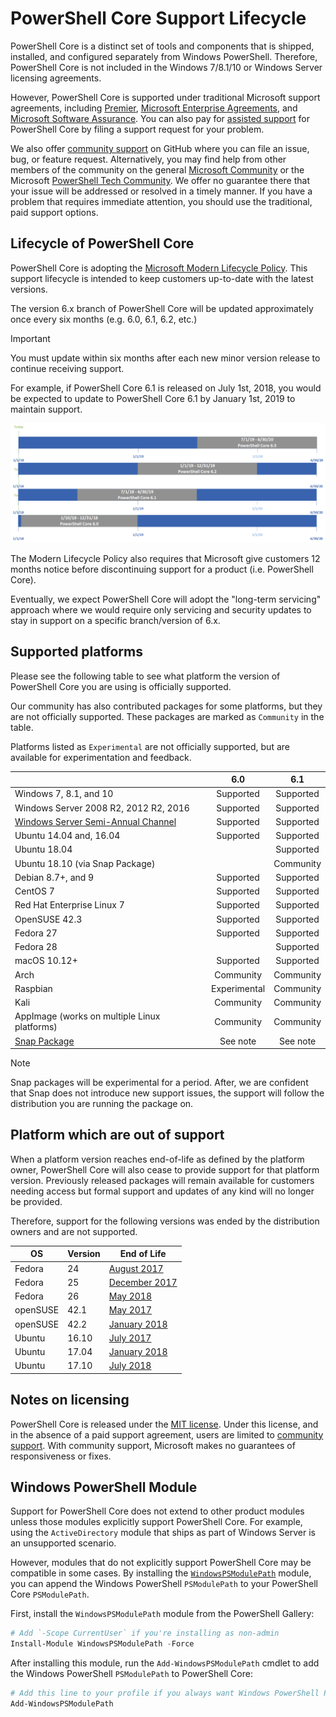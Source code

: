 # PowerShell Core Support Lifecycle

PowerShell Core is a distinct set of tools and components that is shipped, installed, and configured separately from Windows PowerShell.
Therefore, PowerShell Core is not included in the Windows 7/8.1/10 or Windows Server licensing agreements.

However, PowerShell Core is supported under traditional Microsoft support agreements, including [Premier][], [Microsoft Enterprise Agreements][enterprise-agreement], and [Microsoft Software Assurance][assurance].
You can also pay for [assisted support][] for PowerShell Core by filing a support request for your problem.

We also offer [community support][] on GitHub where you can file an issue, bug, or feature request.
Alternatively, you may find help from other members of the community on the general [Microsoft Community][] or the Microsoft [PowerShell Tech Community][].
We offer no guarantee there that your issue will be addressed or resolved in a timely manner.
If you have a problem that requires immediate attention,
you should use the traditional, paid support options.

## Lifecycle of PowerShell Core

PowerShell Core is adopting the [Microsoft Modern Lifecycle Policy][modern].
This support lifecycle is intended to keep customers up-to-date with the latest versions.

The version 6.x branch of PowerShell Core will be updated approximately once every six months (e.g. 6.0, 6.1, 6.2, etc.)

> [!IMPORTANT]
> You must update within six months after each new minor version release to continue receiving support.

For example, if PowerShell Core 6.1 is released on July 1st, 2018,
you would be expected to update to PowerShell Core 6.1 by January 1st, 2019 to maintain support.

![PowerShell Core branch lifecycle][lifecycle-chart]

The Modern Lifecycle Policy also requires that Microsoft give customers 12 months notice before discontinuing support for a product (i.e. PowerShell Core).

Eventually, we expect PowerShell Core will adopt the "long-term servicing" approach where we would require only servicing and security updates to stay in support on a specific branch/version of 6.x.

## Supported platforms

Please see the following table to see what platform the version of PowerShell Core you are using is officially supported.

Our community has also contributed packages for some platforms,
but they are not officially supported.
These packages are marked as `Community` in the table.

Platforms listed as `Experimental` are not officially supported, but are available for experimentation and feedback.

|                                                   | 6.0         | 6.1         |
|---------------------------------------------------|:-----------:|:-----------:|
| Windows 7, 8.1, and 10                            | Supported   | Supported   |
| Windows Server 2008 R2, 2012 R2, 2016             | Supported   | Supported   |
| [Windows Server Semi-Annual Channel][semi-annual] | Supported   | Supported   |
| Ubuntu 14.04 and, 16.04                           | Supported   | Supported   |
| Ubuntu 18.04                                      |             | Supported   |
| Ubuntu 18.10 (via Snap Package)                   |             | Community   |
| Debian 8.7+, and 9                                | Supported   | Supported   |
| CentOS 7                                          | Supported   | Supported   |
| Red Hat Enterprise Linux 7                        | Supported   | Supported   |
| OpenSUSE 42.3                                     | Supported   | Supported   |
| Fedora 27                                         | Supported   | Supported   |
| Fedora 28                                         |             | Supported   |
| macOS 10.12+                                      | Supported   | Supported   |
| Arch                                              | Community   | Community   |
| Raspbian                                          | Experimental| Community   |
| Kali                                              | Community   | Community   |
| AppImage  (works on multiple Linux platforms)     | Community   | Community   |
| [Snap Package](https://snapcraft.io/powershell)   | See note    | See note    |

> [!NOTE]
> Snap packages will be experimental for a period.  After, we are confident that Snap does not introduce new support issues, the support will follow the distribution you are running the package on.

## Platform which are out of support

When a platform version reaches end-of-life as defined by the platform owner, PowerShell Core will also cease to provide support for that platform version. Previously released packages will remain available for customers needing access but formal support and updates of any kind will no longer be provided.

Therefore, support for the following versions was ended by the distribution owners and are not supported.

| OS       | Version | End of Life                                                                                 |
|----------|---------|---------------------------------------------------------------------------------------------|
| Fedora   | 24      | [August 2017](https://fedoramagazine.org/fedora-24-eol/)                                    |
| Fedora   | 25      | [December 2017](https://fedoramagazine.org/fedora-25-end-life/)                             |
| Fedora   | 26      | [May 2018](https://fedoramagazine.org/fedora-26-end-life/)                                  |
| openSUSE | 42.1    | [May 2017](https://lists.opensuse.org/opensuse-security-announce/2017-05/msg00053.html)     |
| openSUSE | 42.2    | [January 2018](https://lists.opensuse.org/opensuse-security-announce/2017-11/msg00066.html) |
| Ubuntu   | 16.10   | [July 2017](https://lists.ubuntu.com/archives/ubuntu-announce/2017-July/000223.html)        |
| Ubuntu   | 17.04   | [January 2018](https://lists.ubuntu.com/archives/ubuntu-announce/2018-January.txt)          |
| Ubuntu   | 17.10   | [July 2018](https://lists.ubuntu.com/archives/ubuntu-announce/2018-July/000232.html)        |

## Notes on licensing

PowerShell Core is released under the [MIT license][].
Under this license, and in the absence of a paid support agreement,
users are limited to [community support][].
With community support, Microsoft makes no guarantees of responsiveness or fixes.

## Windows PowerShell Module

Support for PowerShell Core does not extend to other product modules unless those modules explicitly support PowerShell Core.
For example, using the `ActiveDirectory` module that ships as part of Windows Server is an unsupported scenario.

However, modules that do not explicitly support PowerShell Core may be compatible in some cases.
By installing the [`WindowsPSModulePath`][] module,
you can append the Windows PowerShell `PSModulePath` to your PowerShell Core `PSModulePath`.

First, install the `WindowsPSModulePath` module from the PowerShell Gallery:

```powershell
# Add `-Scope CurrentUser` if you're installing as non-admin
Install-Module WindowsPSModulePath -Force
```

After installing this module, run the `Add-WindowsPSModulePath` cmdlet to add the Windows PowerShell `PSModulePath` to PowerShell Core:

```powershell
# Add this line to your profile if you always want Windows PowerShell PSModulePath
Add-WindowsPSModulePath
```

[Premier]: https://www.microsoft.com/en-us/microsoftservices/support.aspx
[enterprise-agreement]: https://www.microsoft.com/en-us/licensing/licensing-programs/enterprise.aspx
[assurance]: https://www.microsoft.com/en-us/licensing/licensing-programs/software-assurance-default.aspx
[community support]: https://github.com/powershell/powershell/issues
[Microsoft Community]: https://answers.microsoft.com/
[PowerShell Tech Community]: https://techcommunity.microsoft.com/t5/PowerShell/ct-p/WindowsPowerShell
[assisted support]: https://support.microsoft.com/assistedsupportproducts
[modern]: https://support.microsoft.com/help/30881/modern-lifecycle-policy
[lifecycle-chart]: ./images/modern-lifecycle.png
[semi-annual]: https://docs.microsoft.com/windows-server/get-started/semi-annual-channel-overview
[MIT license]: https://github.com/PowerShell/PowerShell/blob/master/LICENSE.txt
[`WindowsPSModulePath`]: https://www.powershellgallery.com/packages/WindowsPSModulePath/
